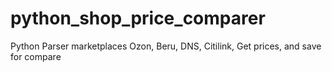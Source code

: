 # python_shop_price_comparer
Python Parser marketplaces Ozon, Beru, DNS, Citilink, Get prices, and save for compare
